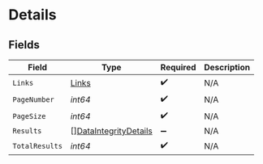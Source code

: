 # Details


## Fields

| Field                                                                 | Type                                                                  | Required                                                              | Description                                                           |
| --------------------------------------------------------------------- | --------------------------------------------------------------------- | --------------------------------------------------------------------- | --------------------------------------------------------------------- |
| `Links`                                                               | [Links](../../models/shared/links.md)                                 | :heavy_check_mark:                                                    | N/A                                                                   |
| `PageNumber`                                                          | *int64*                                                               | :heavy_check_mark:                                                    | N/A                                                                   |
| `PageSize`                                                            | *int64*                                                               | :heavy_check_mark:                                                    | N/A                                                                   |
| `Results`                                                             | [][DataIntegrityDetails](../../models/shared/dataintegritydetails.md) | :heavy_minus_sign:                                                    | N/A                                                                   |
| `TotalResults`                                                        | *int64*                                                               | :heavy_check_mark:                                                    | N/A                                                                   |